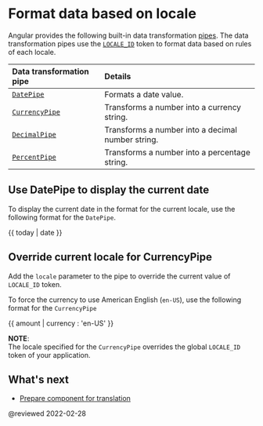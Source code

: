 # Format data based on locale

Angular provides the following built-in data transformation [pipes][AioGuideGlossaryPipe].
The data transformation pipes use the [`LOCALE_ID`][AioApiCoreLocaleId] token to format data based on rules of each locale.

| Data transformation pipe                   | Details |
|:---                                        |:---     |
| [`DatePipe`][AioApiCommonDatepipe]         | Formats a date value.                             |
| [`CurrencyPipe`][AioApiCommonCurrencypipe] | Transforms a number into a currency string.       |
| [`DecimalPipe`][AioApiCommonDecimalpipe]   | Transforms a number into a decimal number string. |
| [`PercentPipe`][AioApiCommonPercentpipe]   | Transforms a number into a percentage string.     |

## Use DatePipe to display the current date

To display the current date in the format for the current locale, use the following format for the `DatePipe`.

<!--todo: replace with code-example -->

<code-example format="typescript" language="typescript">

{{ today &verbar; date }}

</code-example>

## Override current locale for CurrencyPipe

Add the `locale` parameter to the pipe to override the current value of `LOCALE_ID` token.

To force the currency to use American English \(`en-US`\), use the following format for the `CurrencyPipe`

<!--todo: replace with code-example -->

<code-example format="typescript" language="typescript">

{{ amount &verbar; currency : 'en-US' }}

</code-example>

<div class="alert is-helpful">

**NOTE**: <br />
The locale specified for the `CurrencyPipe` overrides the global `LOCALE_ID` token of your application.

</div>

## What's next

*   [Prepare component for translation][AioGuideI18nCommonPrepare]

<!-- links -->

[AioApiCommonCurrencypipe]: api/common/CurrencyPipe "CurrencyPipe | Common - API | Angular"
[AioApiCommonDatepipe]: api/common/DatePipe "DatePipe | Common - API | Angular"
[AioApiCommonDecimalpipe]: api/common/DecimalPipe "DecimalPipe | Common - API | Angular"
[AioApiCommonPercentpipe]: api/common/PercentPipe "PercentPipe | Common - API | Angular"
[AioApiCoreLocaleId]: api/core/LOCALE_ID "LOCALE_ID | Core - API | Angular"

[AioGuideGlossaryPipe]: guide/glossary#pipe "pipe - Glossary | Angular"

[AioGuideI18nCommonPrepare]: guide/i18n-common-prepare "Prepare component for translation | Angular"

<!-- external links -->

<!-- end links -->

@reviewed 2022-02-28
